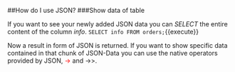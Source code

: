 ##How do I use JSON?
###Show data of table

If you want to see your newly added JSON data you can *SELECT* the entire content of the column *info*.
`SELECT info FROM orders;`{{execute}}
<br />

Now a result in form of JSON is returned. If you want to show specific data contained in that chunk of JSON-Data
you can use the native operators provided by JSON, <span style="color: red">-></span> and ->>.

